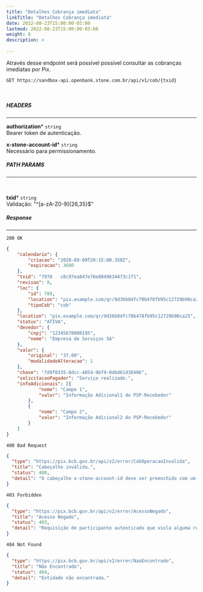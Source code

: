 ```yaml
---
title: "Detalhes Cobrança imediata"
linkTitle: "Detalhes Cobrança imediata"
date: 2022-08-23T15:00:00-03:00
lastmod: 2022-08-23T15:00:00-03:00
weight: 8
description: >
  
---
```


Através desse endpoint será possível possível consultar as cobranças imediatas por Pix.

```
GET https://sandbox-api.openbank.stone.com.br/api/v1/cob/{txid}
```
<br>

##### **HEADERS**
---

**authorization*** `string`
<br> Bearer token de autenticação.

**x-stone-account-id*** `string`
<br> Necessário para permissionamento.
<br>

##### **PATH PARAMS**
---
<br>

**txid*** `string`
<br>Validação: "^[a-zA-Z0-9]{26,35}$"
<br>


##### **Response**
---

```
200 OK
```

```json
{
    "calendario": {
        "criacao": "2020-09-09T20:15:00.358Z",
        "expiracao": 3600
    },
    "txid": "7978   c0c97ea847e78e8849634473c1f1",
    "revisao": 0,
    "loc": {
        "id": 789,
        "location": "pix.example.com/qr/9d36b84fc70b478fb95c12729b90ca25",
        "tipoCob": "cob"
    },
    "location": "pix.example.com/qr/9d36b84fc70b478fb95c12729b90ca25",
    "status": "ATIVA",
    "devedor": {
        "cnpj": "12345678000195",
        "nome": "Empresa de Serviços SA"
    },
    "valor": {
        "original": "37.00",
        "modalidadeAlteracao": 1
    },
    "chave": "7d9f0335-8dcc-4054-9bf9-0dbd61d36906",
    "solicitacaoPagador": "Serviço realizado.",
    "infoAdicionais": [{
            "nome": "Campo 1",
            "valor": "Informação Adicional1 do PSP-Recebedor"
        },
        {
            "nome": "Campo 2",
            "valor": "Informação Adicional2 do PSP-Recebedor"
        }
    ]
}

```

```
400 Bad Request
```

```json
{
  "type": "https://pix.bcb.gov.br/api/v2/error/CobOperacaoInvalida",
  "title": "Cabeçalho inválida.",
  "status": 400,
  "detail": "O cabeçalho x-stone-account-id deve ser preenchido com um valor válido."
}
```

```
403 Forbidden
```

```json
{
  "type": "https://pix.bcb.gov.br/api/v2/error/AcessoNegado",
  "title": "Acesso Negado",
  "status": 403,
  "detail": "Requisição de participante autenticado que viola alguma regra de autorização."
}
```

```
404 Not Found
```

```json
{
  "type": "https://pix.bcb.gov.br/api/v2/error/NaoEncontrado",
  "title": "Não Encontrado",
  "status": 404,
  "detail": "Entidade não encontrada."
}
```